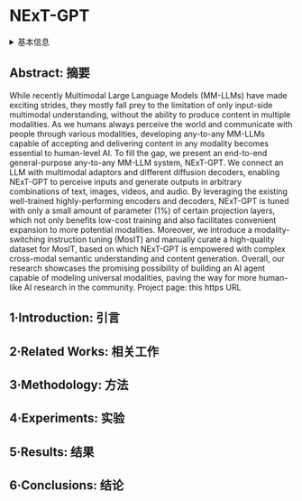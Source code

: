 # NExT-GPT

<details>
<summary>基本信息</summary>

- 标题: "NExT-GPT: Any-to-Any Multimodal LLM"
- 作者:
  - 01 Shengqiong Wu,
  - 02 Hao Fei,
  - 03 Leigang Qu,
  - 04 Wei Ji,
  - 05 Tat-Seng Chua
- 链接:
  - [ArXiv](https://arxiv.org/abs/2309.05519)
  - [Publication]() ICML 2024 Oral
  - [Github](https://github.com/NExT-GPT/NExT-GPT)
  - [Demo](https://next-gpt.github.io)
- 文件:
  - [ArXiv](../_PDF/2309.05519v3__NExT-GPT__Any-to-Any_Multimodal_LLM.pdf)
  - [Publication](../_PDF/2309.05519p0__NExT-GPT__ICLR2024.pdf)

</details>

## Abstract: 摘要

While recently Multimodal Large Language Models (MM-LLMs) have made exciting strides, they mostly fall prey to the limitation of only input-side multimodal understanding, without the ability to produce content in multiple modalities.
As we humans always perceive the world and communicate with people through various modalities, developing any-to-any MM-LLMs capable of accepting and delivering content in any modality becomes essential to human-level AI.
To fill the gap, we present an end-to-end general-purpose any-to-any MM-LLM system, NExT-GPT.
We connect an LLM with multimodal adaptors and different diffusion decoders, enabling NExT-GPT to perceive inputs and generate outputs in arbitrary combinations of text, images, videos, and audio.
By leveraging the existing well-trained highly-performing encoders and decoders, NExT-GPT is tuned with only a small amount of parameter (1%) of certain projection layers, which not only benefits low-cost training and also facilitates convenient expansion to more potential modalities.
Moreover, we introduce a modality-switching instruction tuning (MosIT) and manually curate a high-quality dataset for MosIT, based on which NExT-GPT is empowered with complex cross-modal semantic understanding and content generation.
Overall, our research showcases the promising possibility of building an AI agent capable of modeling universal modalities, paving the way for more human-like AI research in the community.
Project page: this https URL

## 1·Introduction: 引言

## 2·Related Works: 相关工作

## 3·Methodology: 方法

## 4·Experiments: 实验

## 5·Results: 结果

## 6·Conclusions: 结论